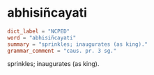 # abhisiñcayati

``` toml
dict_label = "NCPED"
word = "abhisiñcayati"
summary = "sprinkles; inaugurates (as king)."
grammar_comment = "caus. pr. 3 sg."
```

sprinkles; inaugurates (as king).

